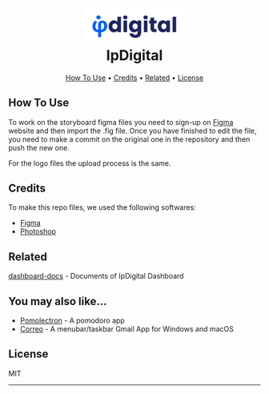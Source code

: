 <h1 align="center">
  <br>
  <img src="/logo/full_nobg.png" alt="IpDigital full logo" width="200">
  <br>
  IpDigital
  <br>
</h1>

<p align="center">
  <a href="#how-to-use">How To Use</a> •
  <a href="#credits">Credits</a> •
  <a href="#related">Related</a> •
  <a href="#license">License</a>
</p>

## How To Use

To work on the storyboard figma files you need to sign-up on [Figma](https://www.figma.com/) website and then import the .fig file.
Once you have finished to edit the file, you need to make a commit on the original one in the repository and then push the new one.

For the logo files the upload process is the same.

## Credits

To make this repo files, we used the following softwares:

- [Figma](https://www.figma.com/)
- [Photoshop](https://www.adobe.com/it/products/photoshop.html)

## Related

[dashboard-docs](https://github.com/PCTO-2122/dashboard-docs) - Documents of IpDigital Dashboard

## You may also like...

- [Pomolectron](https://github.com/amitmerchant1990/pomolectron) - A pomodoro app
- [Correo](https://github.com/amitmerchant1990/correo) - A menubar/taskbar Gmail App for Windows and macOS

## License

MIT

---
